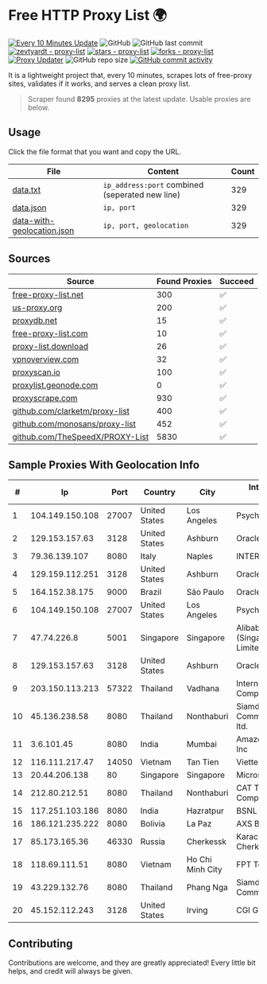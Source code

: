 
# Free HTTP Proxy List 🌍

[![Every 10 Minutes Update](https://github.com/mertguvencli/http-proxy-list/actions/workflows/main.yml/badge.svg?branch=main)](https://github.com/mertguvencli/http-proxy-list/actions/workflows/main.yml)
![GitHub](https://img.shields.io/github/license/mertguvencli/http-proxy-list)
![GitHub last commit](https://img.shields.io/github/last-commit/mertguvencli/http-proxy-list)
[![zevtyardt - proxy-list](https://img.shields.io/static/v1?label=zevtyardt&message=proxy-list&color=blue&logo=github)](https://github.com/zevtyardt/proxy-list "Go to GitHub repo")
[![stars - proxy-list](https://img.shields.io/github/stars/zevtyardt/proxy-list?style=social)](https://github.com/zevtyardt/proxy-list)
[![forks - proxy-list](https://img.shields.io/github/forks/zevtyardt/proxy-list?style=social)](https://github.com/zevtyardt/proxy-list)
[![Proxy Updater](https://github.com/zevtyardt/proxy-list/workflows/Proxy%20Updater/badge.svg)](https://github.com/zevtyardt/proxy-list/actions?query=workflow:"Proxy+Updater")
![GitHub repo size](https://img.shields.io/github/repo-size/zevtyardt/proxy-list)
[![GitHub commit activity](https://img.shields.io/github/commit-activity/m/zevtyardt/proxy-list?logo=commits)](https://github.com/zevtyardt/proxy-list/commits/main)

It is a lightweight project that, every 10 minutes, scrapes lots of free-proxy sites, validates if it works, and serves a clean proxy list.

> Scraper found **8295** proxies at the latest update. Usable proxies are below.

## Usage

Click the file format that you want and copy the URL.

|File|Content|Count|
|----|-------|-----|
|[data.txt](https://raw.githubusercontent.com/mertguvencli/http-proxy-list/main/proxy-list/data.txt)|`ip_address:port` combined (seperated new line)|329|
|[data.json](https://raw.githubusercontent.com/mertguvencli/http-proxy-list/main/proxy-list/data.json)|`ip, port`|329|
|[data-with-geolocation.json](https://raw.githubusercontent.com/mertguvencli/http-proxy-list/main/proxy-list/data-with-geolocation.json)|`ip, port, geolocation`|329|

## Sources

|Source|Found Proxies|Succeed|
|------|-------------|-------|
|[free-proxy-list.net](https://free-proxy-list.net)|300|✅|
|[us-proxy.org](https://www.us-proxy.org)|200|✅|
|[proxydb.net](http://proxydb.net)|15|✅|
|[free-proxy-list.com](https://free-proxy-list.com/?page=&port=&type%5B%5D=http&type%5B%5D=https&up_time=0&search=Search)|10|✅|
|[proxy-list.download](https://www.proxy-list.download/HTTP)|26|✅|
|[vpnoverview.com](https://vpnoverview.com/privacy/anonymous-browsing/free-proxy-servers)|32|✅|
|[proxyscan.io](https://www.proxyscan.io)|100|✅|
|[proxylist.geonode.com](https://proxylist.geonode.com/api/proxy-list?limit=300&page=1&sort_by=lastChecked&sort_type=desc&protocols=http,https)|0|✅|
|[proxyscrape.com](https://api.proxyscrape.com/v2/?request=displayproxies&protocol=http&timeout=10000&country=all&ssl=all&anonymity=all)|930|✅|
|[github.com/clarketm/proxy-list](https://raw.githubusercontent.com/clarketm/proxy-list/master/proxy-list-raw.txt)|400|✅|
|[github.com/monosans/proxy-list](https://raw.githubusercontent.com/monosans/proxy-list/main/proxies/http.txt)|452|✅|
|[github.com/TheSpeedX/PROXY-List](https://raw.githubusercontent.com/TheSpeedX/PROXY-List/master/http.txt)|5830|✅|


## Sample Proxies With Geolocation Info

|#|Ip|Port|Country|City|Internet Service Provider|
|-|--|----|-------|----|-------------------------|
|1|104.149.150.108|27007|United States|Los Angeles|Psychz Networks|
|2|129.153.157.63|3128|United States|Ashburn|Oracle Corporation|
|3|79.36.139.107|8080|Italy|Naples|INTERBUSINESS|
|4|129.159.112.251|3128|United States|Ashburn|Oracle Corporation|
|5|164.152.38.175|9000|Brazil|São Paulo|Oracle Corporation|
|6|104.149.150.108|27007|United States|Los Angeles|Psychz Networks|
|7|47.74.226.8|5001|Singapore|Singapore|Alibaba Cloud (Singapore) Private Limited|
|8|129.153.157.63|3128|United States|Ashburn|Oracle Corporation|
|9|203.150.113.213|57322|Thailand|Vadhana|Internet Thailand Company Ltd.|
|10|45.136.238.58|8080|Thailand|Nonthaburi|Siamdata Communication Co., ltd.|
|11|3.6.101.45|8080|India|Mumbai|Amazon Technologies Inc|
|12|116.111.217.47|14050|Vietnam|Tan Tien|Viettel Corporation|
|13|20.44.206.138|80|Singapore|Singapore|Microsoft Corporation|
|14|212.80.212.51|8080|Thailand|Nonthaburi|CAT Telecom Public Company Limited|
|15|117.251.103.186|8080|India|Hazratpur|BSNL Internet|
|16|186.121.235.222|8080|Bolivia|La Paz|AXS Bolivia S. A.|
|17|85.173.165.36|46330|Russia|Cherkessk|Karachaevo-Cherkesskelektrosvyaz|
|18|118.69.111.51|8080|Vietnam|Ho Chi Minh City|FPT Telecom Company|
|19|43.229.132.76|8080|Thailand|Phang Nga|Siamdata Communication Co.|
|20|45.152.112.243|3128|United States|Irving|CGI GLOBAL LIMITED|



## Contributing

Contributions are welcome, and they are greatly appreciated! Every
little bit helps, and credit will always be given.

